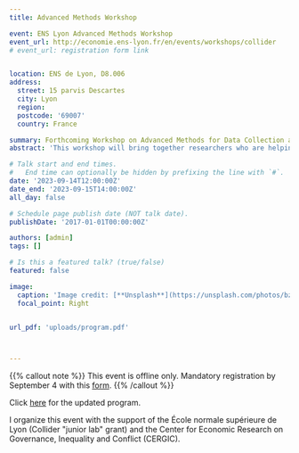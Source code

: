 ```yaml
---
title: Advanced Methods Workshop

event: ENS Lyon Advanced Methods Workshop
event_url: http://economie.ens-lyon.fr/en/events/workshops/collider
# event_url: registration form link


location: ENS de Lyon, D8.006
address:
  street: 15 parvis Descartes
  city: Lyon
  region:
  postcode: '69007'
  country: France

summary: Forthcoming Workshop on Advanced Methods for Data Collection and Use at ENS de Lyon!
abstract: 'This workshop will bring together researchers who are helping to push the research frontiers in the collection and use of data using advanced methods in a range of social science fields. The first session focuses on spatial data (including remote sensing and map recognition) and the second session covers various aspects of tabular data (including OCR/HTR and  table recognition).'

# Talk start and end times.
#   End time can optionally be hidden by prefixing the line with `#`.
date: '2023-09-14T12:00:00Z'
date_end: '2023-09-15T14:00:00Z'
all_day: false

# Schedule page publish date (NOT talk date).
publishDate: '2017-01-01T00:00:00Z'

authors: [admin]
tags: []

# Is this a featured talk? (true/false)
featured: false

image:
  caption: 'Image credit: [**Unsplash**](https://unsplash.com/photos/bzdhc5b3Bxs)'
  focal_point: Right


url_pdf: 'uploads/program.pdf'



---
```


{{% callout note %}}
This event is offline only. Mandatory registration by September 4 with this [form](https://framaforms.org/registration-form-advanced-methods-workshop-at-ens-de-lyon-1692721193).
{{% /callout %}}

Click [here](https://www.enguehard.tf/uploads/program.pdf) for the updated program.

I organize this event with the support of the École normale supérieure de Lyon (Collider "junior lab" grant) and the Center for Economic Research on Governance, Inequality and Conflict (CERGIC).

